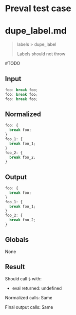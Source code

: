 # Preval test case

# dupe_label.md

> labels > dupe_label
>
> Labels should not throw

#TODO

## Input

`````js filename=intro
foo: break foo;
foo: break foo;
foo: break foo;
`````

## Normalized

`````js filename=intro
foo: {
  break foo;
}
foo_1: {
  break foo_1;
}
foo_2: {
  break foo_2;
}
`````

## Output

`````js filename=intro
foo: {
  break foo;
}
foo_1: {
  break foo_1;
}
foo_2: {
  break foo_2;
}
`````

## Globals

None

## Result

Should call `$` with:
 - eval returned: undefined

Normalized calls: Same

Final output calls: Same
